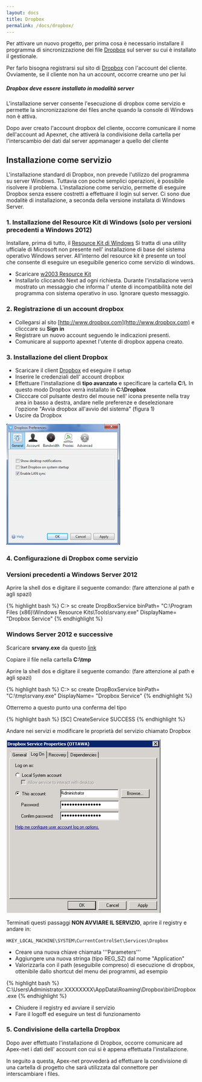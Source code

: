 ```yaml
---
layout: docs
title: Dropbox
permalink: /docs/dropbox/
---
```

Per attivare un nuovo progetto, per prima cosa è necessario installare il programma di sincronizzazione dei file [Dropbox](http://www.dropbox.com/) sul server su cui è installato il gestionale.

Per farlo bisogna registrarsi sul sito di [Dropbox](http://www.dropbox.com/) con l'account del cliente. Ovviamente, se il cliente non ha un account, occorre crearne uno per lui

<div class="note info">
  <h5>Dropbox deve essere installato in modalità server</h5>
  <p>L'installazione server consente l'esecuzione di dropbox come servizio e permette la sincronizzazione dei files anche quando la console di Windows non è attiva.</p>
</div>

Dopo aver creato l'account dropbox del cliente, occorre comunicare il nome dell'account ad Apexnet, che attiverà la condivisione della cartella per l'interscambio dei dati dal server appmanager a quello del cliente

## Installazione come servizio

L'installazione standard di Dropbox, non prevede l'utilizzo del programma su server Windows. Tuttavia con poche semplici operazioni, è possibile risolvere il problema.
L'installazione come servizio, permette di eseguire Dropbox senza essere costretti a  effettuare il login sul server.
Ci sono due modalitè di installazione, a seconda della versione installata di Windows Server.  

### 1. Installazione del Resource Kit di Windows (solo per versioni precedenti a Windows 2012)

Installare, prima di tutto, il [Resource Kit di Windows](http://www.microsoft.com/en-us/download/confirmation.aspx?id=17657)
Si tratta di una utility ufficiale di Microsoft non presente nell' installazione di base del sistema operativo Windows server.
All'interno del resource kit è presente un tool che consente di eseguire un eseguibile generico come servizio di windows.

* Scaricare [w2003 Resource Kit](http://www.microsoft.com/en-us/download/confirmation.aspx?id=17657)
* Installarlo cliccando Next ad ogni richiesta. Durante l'installazione verrà mostrato un messaggio che informa l' utente di incompatibilità note del programma con sistema operativo in uso. Ignorare questo messaggio.

### 2. Registrazione di un account dropbox

* Collegarsi al sito [http://www.dropbox.com](http://www.dropbox.com) e clicccare su **Sign in**
* Registrare un nuovo account seguendo le indicazioni presenti.
* Comunicare al supporto apexnet l'utente di dropbox appena creato.

### 3. Installazione del client Dropbox

* Scaricare il client [Dropbox](https://www.dropbox.com/downloading) ed eseguire il setup
* Inserire le credenziali dell' account dropbox
* Effettuare l'installazione di **tipo avanzato** e specificare la cartella **C:\\**. In questo modo Dropbox verrà installato in **C:\Dropbox**
* Clicccare col pulsante destro del mouse nell' icona presente nella tray area in basso a destra, andare nelle preferenze e deselezionare l'opzione "Avvia dropbox all'avvio del sistema" (figura 1)
* Uscire da Dropbox

![](/docs/dropbox_properties.png)

### 4. Configurazione di Dropbox come servizio

### Versioni precedenti a Windows Server 2012
Aprire la shell dos e digitare il seguente comando: (fare attenzione al path e agli spazi)

{% highlight bash %}
  C:\> sc create DropBoxService binPath= "C:\Program Files (x86)\Windows Resource Kits\Tools\srvany.exe" DisplayName= "Dropbox Service"
{% endhighlight %}

### Windows Server 2012 e successive

Scaricare **srvany.exe** da questo [link](files/srvany.zip)

Copiare il file nella cartella **C:\tmp**

Aprire la shell dos e digitare il seguente comando: (fare attenzione al path e agli spazi)

{% highlight bash %}
  C:\> sc create DropBoxService binPath= "C:\tmp\srvany.exe" DisplayName= "Dropbox Service"
{% endhighlight %}


Otterremo a questo punto una conferma del tipo

{% highlight bash %}
  [SC] CreateService SUCCESS
{% endhighlight %}

Andare nei servizi e modificare le proprietà del servizio chiamato Dropbox

![](/docs/dropbox_service.png)

Terminati questi passaggi **NON AVVIARE IL SERVIZIO**, aprire il registry e andare in:

	HKEY_LOCAL_MACHINE\SYSTEM\CurrentControlSet\Services\Dropbox

* Creare una nuova chiave chiamata '''Parameters'''
* Aggiungere una nuova stringa (tipo REG_SZ) dal nome "Application"
* Valorizzarla con il path (eseguibile compreso) di esecuzione di dropbox, ottenibile dallo shortcut del menu dei programmi, ad esempio

{% highlight bash %}
  C:\Users\Administrator.XXXXXXXX\AppData\Roaming\Dropbox\bin\Dropbox.exe
{% endhighlight %}

* Chiudere il registry ed avviare il servizio
* Fare il logoff ed eseguire un test di funzionamento

### 5. Condivisione della cartella Dropbox

Dopo aver effettuato l'installazione di Dropbox, occorre comunicare ad Apex-net i dati dell' account con cui si è appena effettuata l'installazione.

In seguito a questa, Apex-net provvederà ad effettuare la condivisione di una cartella di progetto che sarà utilizzata dal connettore per interscambiare i files.

<!--
Attivazione del progetto
------------------------
Ci deve essere comunicata la lista nominativa delle persone che dovranno utilizzare l'applicazione.
I dati che ci servono, per ogni persona, sono i seguenti:

* Nome
* Cognome
* Indirizzo di posta
* Tipo di licenza da attivare (es: Information, Orders, ecc..)

In seguito all'attivazione di queste informazioni, verranno inviate le credenziali per l'accesso ai singoli utenti.

Installazione connettore
------------------------
Solo alla fine dei precedenti passi, si può procedere con l'installazione del connettore.
L'installazione è semplicissima:

* Devi scompattare uno zip con alcune dll nella cartella di Business ed eseguire il programma (BNIEIBUS).
* Dopo averlo eseguito vai nel registro di business e imposta la cartella dropbox di interscambio dati.
* Ricorda poi di schedulare il file .bub per l'export dei dati (l'export una volta al giorno massimo 2. l'import anche ogni 10 minuti)

Fare riferimento all'articolo

-->
